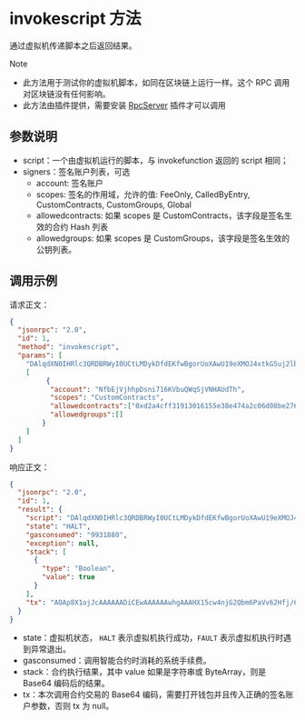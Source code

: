# invokescript 方法

通过虚拟机传递脚本之后返回结果。

> [!Note]
>
> - 此方法用于测试你的虚拟机脚本，如同在区块链上运行一样。这个 RPC 调用对区块链没有任何影响。
> - 此方法由插件提供，需要安装 [RpcServer](https://github.com/neo-project/neo-modules/releases) 插件才可以调用

## 参数说明

- script：一个由虚拟机运行的脚本，与 invokefunction 返回的 script 相同；
- signers：签名账户列表，可选
  * account: 签名账户
  * scopes: 签名的作用域，允许的值: FeeOnly, CalledByEntry, CustomContracts, CustomGroups, Global
  * allowedcontracts: 如果 scopes 是 CustomContracts，该字段是签名生效的合约 Hash 列表
  * allowedgroups: 如果 scopes 是 CustomGroups，该字段是签名生效的公钥列表。

## 调用示例

请求正文：

```json
{
  "jsonrpc": "2.0",
  "id": 1,
  "method": "invokescript",
  "params": [    
    "DAlqdXN0IHRlc3QRDBRWyI0UCtLMDykDfdEKfwBgorUoXAwU19eXMOJ4xtkG5uj2lb+th34/+pAUwB8MCHRyYW5zZmVyDBTPduKL0AYsSkeO41VhARMZ88+k0kFifVtS",
    [
         {
          "account": "NfbEjVjhhpDsni716KVbuQWqSjVNHAUdTh",
          "scopes": "CustomContracts",
          "allowedcontracts":["0xd2a4cff31913016155e38e474a2c06d08be276cf","0xd2a4cff31913016155e38e474a2c06d08be276cf"],
          "allowedgroups":[]
        }
    ]
  ]
}
```

响应正文：

```json
{
  "jsonrpc": "2.0",
  "id": 1,
  "result": {
    "script": "DAlqdXN0IHRlc3QRDBRWyI0UCtLMDykDfdEKfwBgorUoXAwU19eXMOJ4xtkG5uj2lb+th34/+pAUwB8MCHRyYW5zZmVyDBTPduKL0AYsSkeO41VhARMZ88+k0kFifVtS",
    "state": "HALT",
    "gasconsumed": "9931880",
    "exception": null,
    "stack": [
      {
        "type": "Boolean",
        "value": true
      }
    ],
    "tx": "AOAp8X1ojJcAAAAAADiCEwAAAAAAwhgAAAHX15cw4njG2Qbm6PaVv62Hfj/6kBACz3bii9AGLEpHjuNVYQETGfPPpNLPduKL0AYsSkeO41VhARMZ88+k0gBgDAlqdXN0IHRlc3QRDBRWyI0UCtLMDykDfdEKfwBgorUoXAwU19eXMOJ4xtkG5uj2lb+th34/+pAUwB8MCHRyYW5zZmVyDBTPduKL0AYsSkeO41VhARMZ88+k0kFifVtSAUIMQND33YydF1nRttTQHmrzusLTAS3JY+Wmwdpbsh1T0p7uzOomsJca6GqH9KeDavvQ6MdnZsOD4/1zUQu/OlfId20oDCED4IgjtEOZ9qKqIkiDTZIKFas66S3HVjz35D/d1bHAGC9BdHR2qg=="
  }
}
```

- state：虚拟机状态， `HALT` 表示虚拟机执行成功，`FAULT` 表示虚拟机执行时遇到异常退出。
- gasconsumed：调用智能合约时消耗的系统手续费。
- stack：合约执行结果，其中 value 如果是字符串或 ByteArray，则是 Base64 编码后的结果。
- tx：本次调用合约交易的 Base64 编码，需要打开钱包并且传入正确的签名账户参数，否则 tx 为 null。
